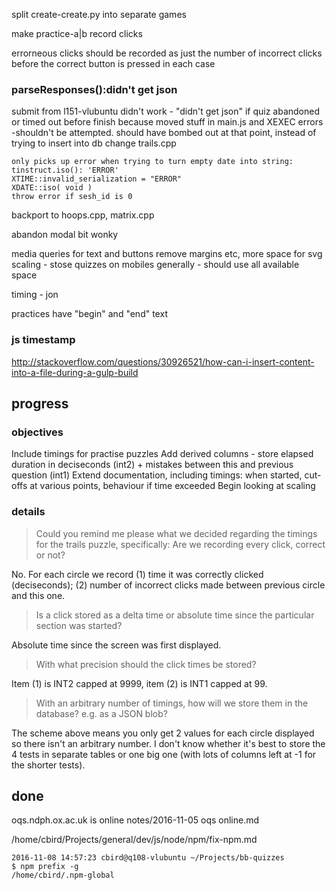 
split create-create.py into separate games

make practice-a|b record clicks

errorneous clicks should be recorded as just the number of incorrect clicks before the correct button is pressed in each case

### parseResponses():didn't get json

submit from l151-vlubuntu didn't work - "didn't get json" if quiz abandoned or timed out before finish
    because moved stuff in main.js
and XEXEC errors -shouldn't be attempted. should have bombed out at that point, instead of trying to insert into db
    change trails.cpp

    only picks up error when trying to turn empty date into string:
    tinstruct.iso(): 'ERROR'
    XTIME::invalid_serialization = "ERROR"
    XDATE::iso( void ) 
    throw error if sesh_id is 0

backport to hoops.cpp, matrix.cpp


abandon modal bit wonky

media queries for text and buttons
remove margins etc, more space for svg
scaling - stose
quizzes on mobiles generally - should use all available space

timing - jon

practices have "begin" and "end" text


### js timestamp

http://stackoverflow.com/questions/30926521/how-can-i-insert-content-into-a-file-during-a-gulp-build

## progress

### objectives

Include timings for practise puzzles
Add derived columns - store elapsed duration in deciseconds (int2) + mistakes between this and previous question (int1)
Extend documentation, including timings: when started,  cut-offs at various points, behaviour if time exceeded
Begin looking at scaling

### details

> Could you remind me please what we decided regarding the timings for the trails puzzle, specifically: Are we recording every click, correct or not?

No.  For each circle we record
(1) time it was correctly clicked (deciseconds);
(2) number of incorrect clicks made between previous circle and this one.

> Is a click stored as a delta time or absolute time since the particular section was started?

Absolute time since the screen was first displayed.

> With what precision should the click times be stored?

Item (1) is INT2 capped at 9999,  item (2) is INT1 capped at 99.

> With an arbitrary number of timings, how will we store them in the database? e.g. as a JSON blob?

The scheme above means you only get 2 values for each circle displayed so there isn't an arbitrary number.
I don't know whether it's best to store the 4 tests in separate tables or one big one (with lots of columns left at -1 for the shorter tests).

## done

oqs.ndph.ox.ac.uk is online notes/2016-11-05 oqs online.md

/home/cbird/Projects/general/dev/js/node/npm/fix-npm.md

    2016-11-08 14:57:23 cbird@q108-vlubuntu ~/Projects/bb-quizzes
    $ npm prefix -g
    /home/cbird/.npm-global
